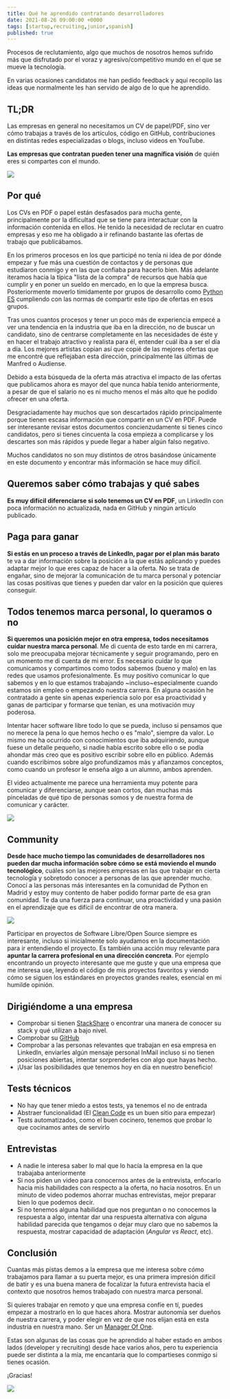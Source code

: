 ```yaml
---
title: Qué he aprendido contratando desarrolladores
date: 2021-08-26 09:00:00 +0000
tags: [startup,recruiting,junior,spanish]
published: true
---
```


Procesos de reclutamiento, algo que muchos de nosotros hemos sufrido más que disfrutado por el voraz y
agresivo/competitivo mundo en el que se mueve la tecnología.

En varias ocasiones candidatos me han pedido feedback y aquí recopilo las ideas que normalmente
les han servido de algo de lo que he aprendido.

## TL;DR

Las empresas en general no necesitamos un CV de papel/PDF, sino ver cómo trabajas a través de los artículos, código en GitHub,
contribuciones en distintas redes especializadas o blogs, incluso videos en YouTube.

**Las empresas que contratan pueden tener una magnífica visión** de quién eres si compartes con el mundo.

![](https://media.giphy.com/media/26n6WywJyh39n1pBu/giphy.gif)

## Por qué

Los CVs en PDF o papel están desfasados para mucha gente, principalmente por la dificultad que se tiene para interactuar con la información
contenida en ellos. He tenido la necesidad de reclutar en cuatro empresas y eso me ha obligado a ir refinando bastante
las ofertas de trabajo que publicábamos.

En los primeros procesos en los que participé no tenía ni idea de por dónde empezar y fue más una cuestión de contactos y de personas
que estudiaron conmigo y en las que confiaba para hacerlo bien. Más adelante iteramos hacia la típica
"lista de la compra" de recursos que había que cumplir y en poner un sueldo en mercado, en lo que la empresa busca. Posteriormente moverlo tímidamente
por grupos de desarrollo como [Python ES](https://www.es.python.org/) cumpliendo con las normas de compartir este tipo de ofertas en esos grupos.

Tras unos cuantos procesos y tener un poco más de experiencia empecé a ver una tendencia en la industria que iba en la dirección, no de buscar un
candidato, sino de centrarse completamente en las necesidades de éste y en hacer el trabajo atractivo y realista para él, entender cuál iba a ser el día a
día. Los mejores artistas copian así que copié de las mejores ofertas que me encontré que reflejaban esta dirección, principalmente las últimas de Manfred o Audiense.

Debido a esta búsqueda de la oferta más atractiva el impacto de las ofertas que publicamos ahora es mayor del que nunca había tenido anteriormente, a pesar
de que el salario no es ni mucho menos el más alto que he podido ofrecer en una oferta.

Desgraciadamente hay muchos que son descartados rápido principalmente porque
tienen escasa información que compartir en un CV en PDF. Puede ser interesante revisar estos documentos concienzudamente si tienes cinco candidatos, pero si tienes cincuenta la cosa empieza a complicarse y los descartes son más rápidos y puede llegar a haber algún falso negativo.

Muchos candidatos no son muy distintos de otros basándose únicamente en este documento y encontrar más información se hace muy difícil.

## Queremos saber cómo trabajas y qué sabes

**Es muy difícil diferenciarse si solo tenemos un CV en PDF**, un LinkedIn con poca información no actualizada, nada en GitHub y ningún artículo publicado.

## Paga para ganar

**Si estás en un proceso a través de LinkedIn, pagar por el plan más barato** te va a dar información sobre la posición a la que estás aplicando y puedes adaptar mejor lo que eres capaz de hacer a la oferta. No se trata de engañar, sino de mejorar la comunicación de tu marca personal y potenciar las cosas positivas que tienes y pueden dar valor en la posición que quieres conseguir.

## Todos tenemos marca personal, lo queramos o no

**Si queremos una posición mejor en otra empresa, todos necesitamos cuidar nuestra marca personal**. Me di cuenta de esto tarde en mi carrera, solo me preocupaba mejorar técnicamente y seguir programando, pero en un momento me di cuenta de mi error. Es necesario cuidar lo que comunicamos y compartimos como todos sabemos (bueno y malo) en las redes que usamos profesionalmente. Es muy positivo comunicar lo que sabemos y en lo que estamos trabajando ~incluso~especialmente cuando estamos sin empleo o empezando nuestra carrera. En alguna ocasión he contratado a gente sin apenas experiencia solo por esa proactividad y ganas de participar y formarse que tenían, es una motivación muy poderosa.

Intentar hacer software libre todo lo que se pueda, incluso si pensamos que no merece la pena lo que hemos hecho o es "malo", siempre da valor. Lo mismo me ha ocurrido con conocimientos que iba adquiriendo, aunque fuese un detalle pequeño, si nadie había escrito sobre ello o se podía ahondar más creo que es positivo escribir sobre ello en público. Además cuando escribimos sobre algo profundizamos más y afianzamos conceptos, como cuando un profesor le enseña algo a un alumno, ambos aprenden.

El video actualmente me parece una herramienta muy potente para comunicar y diferenciarse, aunque sean cortos, dan muchas más pinceladas de qué tipo de personas somos y de nuestra forma de comunicar y carácter.

![](https://media.giphy.com/media/hsgN8oRJ7kjXf6JRih/giphy.gif)

## Community

**Desde hace mucho tiempo las comunidades de desarrolladores nos pueden dar mucha información sobre cómo se está moviendo el mundo tecnológico**, cuáles son las mejores empresas en las que trabajar en cierta tecnología y sobretodo conocer a personas de las que aprender mucho. Conocí a las personas más interesantes en la comunidad de Python en Madrid y estoy muy contento de haber podido formar parte de esa gran comunidad. Te da una fuerza para continuar, una proactividad y una pasión en el aprendizaje que es difícil de encontrar de otra manera.

![](https://media.giphy.com/media/zPOErRpLtHWbm/giphy.gif)

Participar en proyectos de Software Libre/Open Source siempre es interesante, incluso si inicialmente solo ayudamos en la documentación para ir entendiendo el proyecto. Es también una acción muy relevante para **apuntar la carrera profesional en una dirección concreta**. Por ejemplo encontrando un proyecto interesante que me guste y que una empresa que me interesa use, leyendo el código de mis proyectos favoritos y viendo cómo se siguen los estándares en proyectos grandes reales, esencial en mi humilde opinión.

## Dirigiéndome a una empresa

- Comprobar si tienen [StackShare](https://stackshare.com) o encontrar una manera de conocer su stack y qué utilizan a bajo nivel.
- Comprobar su [GitHub](https://github.com)
- Comprobar a las personas relevantes que trabajan en esa empresa en LinkedIn, enviarles algún mensaje personal InMail incluso si no tienen posiciones abiertas, intentar sorprenderles con algo que hayas hecho.
- ¡Usar las posibilidades que tenemos hoy en día en nuestro beneficio!

## Tests técnicos

- No hay que tener miedo a estos tests, ya tenemos el no de entrada
- Abstraer funcionalidad (El [Clean Code](https://www.oreilly.com/library/view/clean-code-a/9780136083238/) es un buen sitio para empezar)
- Tests automatizados, como el buen cocinero, tenemos que probar lo que cocinamos antes de servirlo

## Entrevistas

- A nadie le interesa saber lo mal que lo hacía la empresa en la que trabajaba anteriormente
- Si nos piden un video para conocernos antes de la entrevista, enfocarlo hacia mis habilidades con respecto a la oferta, no hacia nosotros. En un minuto de video podemos ahorrar muchas entrevistas, mejor preparar bien lo que podemos decir.
- Si no tenemos alguna habilidad que nos preguntan o no conocemos la respuesta a algo, intentar dar una respuesta alternativa con alguna habilidad parecida que tengamos o dejar muy claro que no sabemos la respuesta, mostrar capacidad de adaptación (*Angular vs React*, etc).

## Conclusión

Cuantas más pistas demos a la empresa que me interesa sobre cómo trabajamos para llamar a su puerta mejor, es una primera impresión difícil de batir y es una buena manera de focalizar la futura entrevista hacia el contexto que nosotros hemos trabajado con nuestra marca personal.

Si quieres trabajar en remoto y que una empresa confíe en tí, puedes empezar a mostrarlo en lo que haces ahora. Mostrar autonomía ser dueños de nuestra carrera, y poder elegir en vez de que nos elijan está en esta industria en nuestra mano. Ser un [Manager Of One](https://signalvnoise.com/posts/1430-hire-managers-of-one).

Estas son algunas de las cosas que he aprendido al haber estado en ambos lados (developer y recruiting) desde hace varios años, pero tu experiencia puede ser distinta a la mía, me encantaría que lo compartieses conmigo si tienes ocasión.

¡Gracias!

![](https://media.giphy.com/media/jpoDZOyEg38F4cFFMi/giphy.gif)

